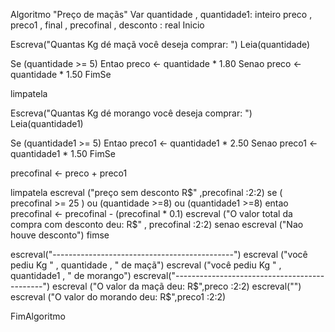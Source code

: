 Algoritmo "Preço de maçãs"
Var
   quantidade , quantidade1: inteiro
   preco , preco1 , final , precofinal , desconto : real
Inicio

   Escreva("Quantas Kg dé maçã você deseja comprar: ")
   Leia(quantidade)

   Se (quantidade >= 5) Entao
      preco <- quantidade * 1.80
   Senao
      preco <- quantidade * 1.50
   FimSe

   limpatela

   Escreva("Quantas Kg dé morango você deseja comprar: ")
   Leia(quantidade1)

   Se (quantidade1 >= 5) Entao
      preco1 <- quantidade1 * 2.50
   Senao
      preco1 <- quantidade1 * 1.50
   FimSe

   precofinal <- preco + preco1

   limpatela
    escreval ("preço sem desconto R$" ,precofinal :2:2)
   se ( precofinal >= 25 ) ou (quantidade >=8) ou (quantidade1 >=8) entao
      precofinal <- precofinal - (precofinal * 0.1)
      escreval ("O valor total da compra com desconto deu: R$" , precofinal :2:2)
   senao
      escreval ("Nao houve desconto")
   fimse

   escreval("---------------------------------------------")
   escreval ("você pediu Kg " , quantidade , " de maçã")
   escreval ("você pediu Kg " , quantidade1 , " de morango")
   escreval("---------------------------------------------")
   escreval ("O valor da maçã deu: R$",preco :2:2)
   escreval("")
   escreval ("O valor do morando deu: R$",preco1 :2:2)






FimAlgoritmo
